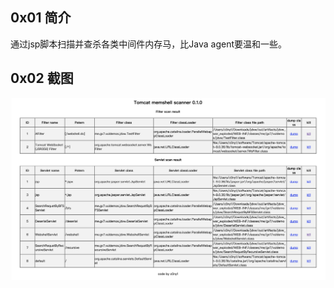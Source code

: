 ## 0x01 简介
通过jsp脚本扫描并查杀各类中间件内存马，比Java agent要温和一些。

## 0x02 截图
![Tomcat内存马扫描结果展示](doc/tomcat-memshell-scanner.png)